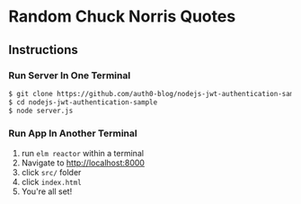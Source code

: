 # Random Chuck Norris Quotes

## Instructions
### Run Server In One Terminal
```bash
$ git clone https://github.com/auth0-blog/nodejs-jwt-authentication-sample.git
$ cd nodejs-jwt-authentication-sample
$ node server.js
```
### Run App In Another Terminal


1. run `elm reactor` within a terminal
1. Navigate to [http://localhost:8000](http://localhost:8000)  
1. click `src/` folder
1. click `index.html`
1. You're all set!
